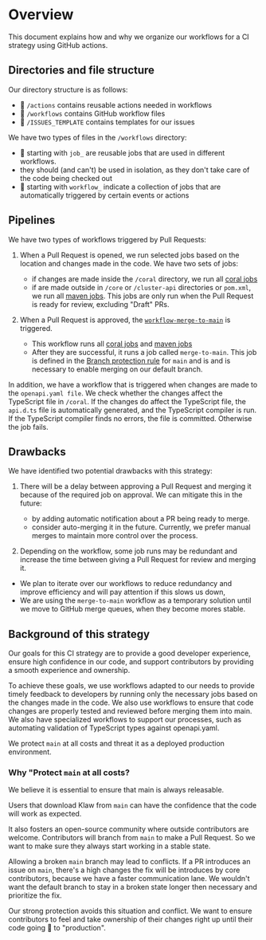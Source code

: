 # Overview

This document explains how and why we organize our workflows for a CI strategy using GitHub actions.

## Directories and file structure

Our directory structure is as follows:

- 📁 `/actions` contains reusable actions needed in workflows
- 📁 `/workflows` contains GitHub workflow files
- 📁 `/ISSUES_TEMPLATE` contains  templates for our issues

We have two types of files in the `/workflows` directory:
-  📄 starting with `job_` are reusable jobs that are used in different workflows.
  - they should (and can't) be used in isolation, as they don't take care of the code being checked out
-  📄 starting with `workflow_` indicate a collection of jobs that are automatically triggered by certain events or actions

## Pipelines 

We have two types of workflows triggered by Pull Requests:

1. When a Pull Request is opened, we run selected jobs based on the location and changes made in the code. We have two sets of jobs:
   - if changes are made inside the `/coral` directory, we run all [coral jobs](./workflows/jobs-coral.yaml)
   - if are made outside in `/core` or `/cluster-api` directories or `pom.xml`, we run all [maven jobs](./workflows/jobs-maven.yaml). This jobs are only run when the Pull Request is ready for review, excluding "Draft" PRs.
   
2. When a Pull Request is approved, the [`workflow-merge-to-main`](./workflows/workflow-merge-to-main.yaml) is triggered.
   - This workflow runs all [coral jobs](./workflows/jobs-coral.yaml) and [maven jobs](./workflows/jobs-maven.yaml)
   - After they are successful, it runs a job called `merge-to-main`. This job is defined in the [Branch protection rule](https://docs.github.com/en/repositories/configuring-branches-and-merges-in-your-repository/defining-the-mergeability-of-pull-requests/managing-a-branch-protection-rule)  for `main` and is and is necessary to enable merging on our default branch.

In addition, we have a workflow that is triggered when changes are made to the `openapi.yaml file`. We  check whether the changes affect the TypeScript file in `/coral`. If the changes do affect the TypeScript file, the `api.d.ts` file is automatically generated, and the TypeScript compiler is run. If the TypeScript compiler finds no errors, the file is committed. Otherwise the job fails.

## Drawbacks

We have identified two potential drawbacks with this strategy:

1. There will be a delay between approving a Pull Request and merging it because of the required job on approval. We can mitigate this in the future:
   - by adding automatic notification about a PR being ready to merge. 
   - consider auto-merging it in the future. Currently, we prefer manual merges to maintain more control over the process. 

2. Depending on the workflow, some job runs may be redundant and increase the time between giving a Pull Request for review and merging it.
  - We plan to iterate over our workflows to reduce redundancy and improve efficiency and will pay attention if this slows us down,
  - We are using the `merge-to-main` workflow as a temporary solution until we move to GitHub merge queues, when they become mores stable.


## Background of this strategy

Our goals for this CI strategy are to provide a good developer experience, ensure high confidence in our code, and support contributors by providing a smooth experience and ownership.

To achieve these goals, we use workflows adapted to our needs to provide timely feedback to developers by running only the necessary jobs based on the changes made in the code. We also use workflows to ensure that code changes are properly tested and reviewed before merging them into main. We also have specialized workflows to support our processes, such as automating validation of TypeScript types against openapi.yaml.

We protect `main` at all costs and threat it as a deployed production environment.

### Why "Protect `main` at all costs? 

We believe it is essential to ensure that main is always releasable. 

Users that download Klaw from `main` can have the confidence that the code will work as expected.


It also fosters an open-source community where outside contributors are welcome. Contributors will branch from `main` to make a Pull Request. So we want to make sure they always start working in a stable state.

Allowing a broken `main` branch may lead to conflicts. If a PR introduces an issue on `main`, there's a high changes the fix will be introduces by core contributors, because we have a faster communication lane. We wouldn't want the default branch to stay in a broken state longer then necessary and prioritize the fix.

Our strong protection avoids this situation and conflict. We want to ensure contributors to feel and take ownership of their changes right up until their code going 🚢 to "production". 






